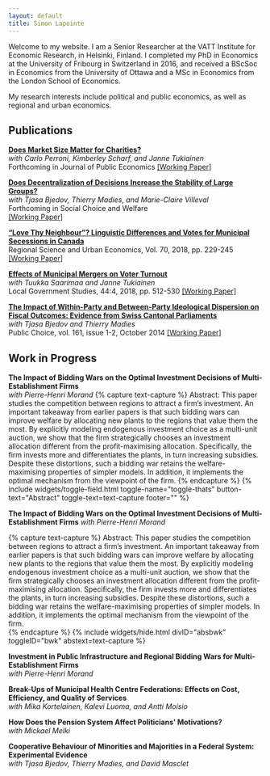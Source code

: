 ```yaml
---
layout: default
title: Simon Lapointe
---
```


Welcome to my website. I am a Senior Researcher at the VATT Institute for Economic Research, in Helsinki, Finland. I completed my PhD in Economics at the University of Fribourg in Switzerland in 2016, and received a BScSoc in Economics from the University of Ottawa and a MSc in Economics from the London School of Economics.

My research interests include political and public economics, as well as regional and urban economics.

## Publications

[**Does Market Size Matter for Charities?**]()  
*with Carlo Perroni, Kimberley Scharf, and Janne Tukiainen*  
Forthcoming in Journal of Public Economics
[\[Working Paper\]]()

[**Does Decentralization of Decisions Increase the Stability of Large Groups?**](https://link.springer.com/article/10.1007%2Fs00355-018-1133-5)  
*with Tjasa Bjedov, Thierry Madies, and Marie-Claire Villeval*  
Forthcoming in Social Choice and Welfare  
[\[Working Paper\]](https://www.iza.org/publications/dp/11364/does-decentralization-of-decisions-increase-the-stability-of-large-groups)

[**“Love Thy Neighbour”? Linguistic Differences and Votes for Municipal Secessions in Canada**](https://doi.org/10.1016/j.regsciurbeco.2018.04.008)  
Regional Science and Urban Economics, Vol. 70, 2018, pp. 229-245
[\[Working Paper\]](http://vatt.fi/documents/2956369/6462785/wp107.pdf/c94cbacd-1867-4c96-925a-b8de4f708705/wp107.pdf.pdf)

[**Effects of Municipal Mergers on Voter Turnout**](https://www.tandfonline.com/doi/full/10.1080/03003930.2018.1465936)  
*with Tuukka Saarimaa and Janne Tukiainen*  
Local Government Studies, 44:4, 2018, pp. 512-530
[\[Working Paper\]](http://vatt.fi/documents/2956369/6462785/wp106.pdf/8235afba-43b9-4053-834d-6fa626a1839e/wp106.pdf.pdf)

[**The Impact of Within-Party and Between-Party Ideological Dispersion on Fiscal Outcomes: Evidence from Swiss Cantonal Parliaments**](http://link.springer.com/article/10.1007/s11127-013-0149-8)  
*with Tjasa Bjedov and Thierry Madies*  
Public Choice, vol. 161, issue 1-2, October 2014
[\[Working Paper\]](http://econpapers.repec.org/paper/gatwpaper/1435.htm)

## Work in Progress

**The Impact of Bidding Wars on the Optimal Investment Decisions of Multi-Establishment Firms**  
*with Pierre-Henri Morand* 
{% capture text-capture %}
Abstract: This paper studies the competition between regions to attract a firm’s investment. An important takeaway from earlier papers is that such bidding wars can improve welfare by allocating new plants to the regions that value them the most. By explicitly modeling endogenous investment choice as a multi-unit auction, we show that the firm strategically chooses an investment allocation different from the profit-maximising allocation. Specifically, the firm invests more and differentiates the plants, in turn increasing subsidies. Despite these distortions, such a bidding war retains the welfare-maximising properties of simpler models. In addition, it implements the optimal mechanism from the viewpoint of the firm.
{% endcapture %}
{% include widgets/toggle-field.html toggle-name="toggle-thats" button-text="Abstract" toggle-text=text-capture  footer="" %}

**The Impact of Bidding Wars on the Optimal Investment Decisions of Multi-Establishment Firms**
*with Pierre-Henri Morand*

{% capture text-capture %}
Abstract: This paper studies the competition between regions to attract a firm’s investment. An important takeaway from earlier papers is that such bidding wars can improve welfare by allocating new plants to the regions that value them the most. By explicitly modeling endogenous investment choice as a multi-unit auction, we show that the firm strategically chooses an investment allocation different from the profit-maximising allocation. Specifically, the firm invests more and differentiates the plants, in turn increasing subsidies. Despite these distortions, such a bidding war retains the welfare-maximising properties of simpler models. In addition, it implements the optimal mechanism from the viewpoint of the firm.  
{% endcapture %}
{% include widgets/hide.html divID="absbwk" toggleID="bwk" abstext=text-capture %}  

**Investment in Public Infrastructure and Regional Bidding Wars for Multi-Establishment Firms**  
*with Pierre-Henri Morand*

**Break-Ups of Municipal Health Centre Federations: Effects on Cost, Efficiency, and Quality of Services**  
*with Mika Kortelainen, Kalevi Luoma, and Antti Moisio*

**How Does the Pension System Affect Politicians' Motivations?**  
*with Mickael Melki*

**Cooperative Behaviour of Minorities and Majorities in a Federal System: Experimental Evidence**  
*with Tjasa Bjedov, Thierry Madies, and David Masclet*
